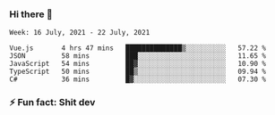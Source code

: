 ### Hi there 👋
<!--START_SECTION:waka-->
```text
Week: 16 July, 2021 - 22 July, 2021

Vue.js       4 hrs 47 mins   ██████████████▒░░░░░░░░░░   57.22 % 
JSON         58 mins         ███░░░░░░░░░░░░░░░░░░░░░░   11.65 % 
JavaScript   54 mins         ██▓░░░░░░░░░░░░░░░░░░░░░░   10.90 % 
TypeScript   50 mins         ██▒░░░░░░░░░░░░░░░░░░░░░░   09.94 % 
C#           36 mins         █▓░░░░░░░░░░░░░░░░░░░░░░░   07.30 % 
```
<!--END_SECTION:waka-->
<!--
**TG4LAaron/TG4LAaron** is a ✨ _special_ ✨ repository because its `README.md` (this file) appears on your GitHub profile.

Here are some ideas to get you started:

- 🔭 I’m currently working on ...
- 🌱 I’m currently learning ...
- 👯 I’m looking to collaborate on ...
- 🤔 I’m looking for help with ...
- 💬 Ask me about ...
- 📫 How to reach me: ...
- 😄 Pronouns: ...
- ⚡ Fun fact: ...
-->
### ⚡ Fun fact: Shit dev
